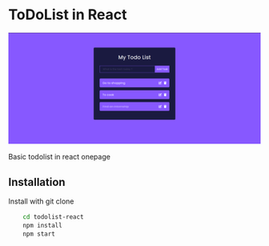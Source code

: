 # ToDoList in React

![Logo](/public/To-Do-List.png)

Basic todolist in react onepage


## Installation

Install with git clone

```bash
    cd todolist-react
    npm install
    npm start
```